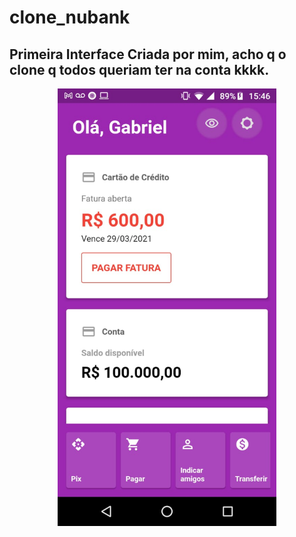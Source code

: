 # clone_nubank

## Primeira Interface Criada por mim, acho q o clone q todos queriam ter na conta kkkk.


<p align="center">
 <img margin-top='40' src="clone-interface-nubank.jpeg" width="350" title="hover text">
</p>
